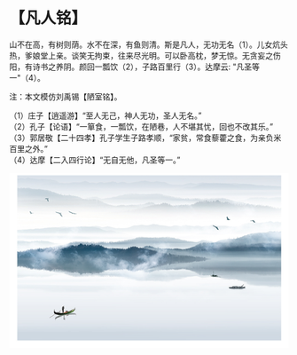 # 【凡人铭】

山不在高，有树则荫。水不在深，有鱼则清。斯是凡人，无功无名（1）。儿女炕头热，爹娘堂上亲。谈笑无拘束，往来尽光明。可以卧高枕，梦无惊。无贪妄之伤阳，有诗书之养阴。颜回一瓢饮（2），子路百里行（3）。达摩云: "凡圣等一"（4）。

注：本文模仿刘禹锡【陋室铭】。

（1）庄子【逍遥游】“至人无己，神人无功，圣人无名。”  
（2）孔子【论语】“一箪食，一瓢饮，在陋巷，人不堪其忧，回也不改其乐。”  
（3）郭居敬【二十四孝】孔子学生子路孝顺，“家贫，常食藜藿之食，为亲负米百里之外。”  
（4）达摩【二入四行论】“无自无他，凡圣等一。”  

![](005.png)